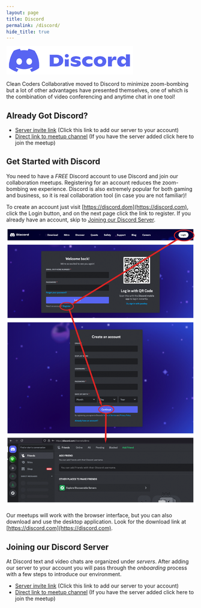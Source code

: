 ```yaml
---
layout: page
title: Discord
permalink: /discord/
hide_title: true
---
```


[//]: # (about.md)
[//]: # (Copyright © 2024 Joel A Mussman. All rights reserved.)
[//]: #

![Discord](assets/images/discord-logo.png)

Clean Coders Collaborative moved to Discord to minimize zoom-bombing but a lot of other
advantages have presented themselves, one of which is the combination of video conferencing
and anytime chat in one tool!

## Already Got Discord?

* [Server invite link](https://discord.gg/epKjpZA3)
\(Click this link to add our server to your account)
* [Direct link to meetup channel](discord://discord.com/channels/1080153218899787856/1080153220137107466)
\(If you have the server added click here to join the meetup)

## Get Started with Discord

You need to have a *FREE* Discord account to use Discord and join our collaboration meetups.
Registering for an account reduces the zoom-bombing we experience.
Discord is also extremely popular for both gaming and business, so it is real collaboration tool
(in case you are not familiar)!

To create an account just visit [https://discord.dom](https://discord.com), click the Login button, and on the next page
click the link to register.
If you already have an account, skip to [Joining our Discord Server](#joining-our-discord-server).

![New Discord Signup](assets/images/new-discord-account.png)

Our meetups will work with the browser interface, but you can also download and use
the desktop application.
Look for the download link at [https://discord.com](https://discord.com).

## Joining our Discord Server

At Discord text and video chats are organized under *servers*.
After adding our server to your account you will pass through the *onboarding* process with a few steps to introduce our environment.

* [Server invite link](https://discord.gg/epKjpZA3)
\(Click this link to add our server to your account)
* [Direct link to meetup channel](discord://discord.com/channels/1080153218899787856/1080153220137107466)
\(If you have the server added click here to join the meetup)